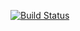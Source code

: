 [![Build Status](https://travis-ci.org/mjacquet/EducationReimbursementApp.svg?branch=master)](https://travis-ci.org/mjacquet/EducationReimbursementApp)



